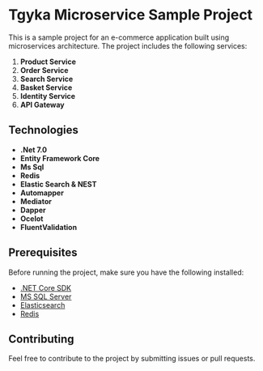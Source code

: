 # Tgyka Microservice Sample Project

This is a sample project for an e-commerce application built using microservices architecture. The project includes the following services:

1. **Product Service**
2. **Order Service**
3. **Search Service**
4. **Basket Service**
5. **Identity Service**
6. **API Gateway**

## Technologies
- **.Net 7.0**
- **Entity Framework Core**
- **Ms Sql**
- **Redis**
- **Elastic Search & NEST**
- **Automapper**
- **Mediator**
- **Dapper**
- **Ocelot**
- **FluentValidation**

## Prerequisites

Before running the project, make sure you have the following installed:

- [.NET Core SDK](https://dotnet.microsoft.com/download)
- [MS SQL Server](https://www.microsoft.com/en-us/sql-server/)
- [Elasticsearch](https://www.elastic.co/elasticsearch/)
- [Redis](https://redis.io/)

## Contributing

Feel free to contribute to the project by submitting issues or pull requests.
